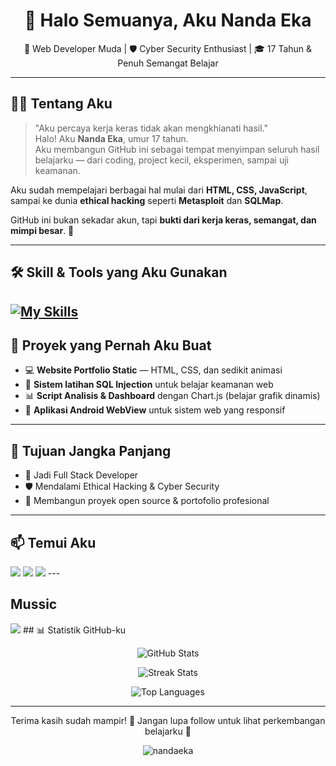 <h1 align="center">👋 Halo Semuanya, Aku Nanda Eka</h1>

<p align="center">
  🚀 Web Developer Muda | 🛡️ Cyber Security Enthusiast | 🎓 17 Tahun & Penuh Semangat Belajar
</p>

---

## 🧑‍💻 Tentang Aku

> "Aku percaya kerja keras tidak akan mengkhianati hasil."  
Halo! Aku **Nanda Eka**, umur 17 tahun.  
Aku membangun GitHub ini sebagai tempat menyimpan seluruh hasil belajarku — dari coding, project kecil, eksperimen, sampai uji keamanan.

Aku sudah mempelajari berbagai hal mulai dari **HTML, CSS, JavaScript**, sampai ke dunia **ethical hacking** seperti **Metasploit** dan **SQLMap**.

GitHub ini bukan sekadar akun, tapi **bukti dari kerja keras, semangat, dan mimpi besar**. 🚀

---

## 🛠️ Skill & Tools yang Aku Gunakan
 
[![My Skills](https://skillicons.dev/icons?i=js,html,css,kali)](https://skillicons.dev)
---

## 📌 Proyek yang Pernah Aku Buat

- 💻 **Website Portfolio Static** — HTML, CSS, dan sedikit animasi
- 🧠 **Sistem latihan SQL Injection** untuk belajar keamanan web
- 📊 **Script Analisis & Dashboard** dengan Chart.js (belajar grafik dinamis)
- 📱 **Aplikasi Android WebView** untuk sistem web yang responsif

---

## 🎯 Tujuan Jangka Panjang

- 💼 Jadi Full Stack Developer
- 🛡️ Mendalami Ethical Hacking & Cyber Security
- 📂 Membangun proyek open source & portofolio profesional

---

## 📫 Temui Aku 

<img src="https://img.shields.io/badge/WhatsApp-25D366?style=for-the-badge&logo=WhatsApp&logoColor=white(https://wa.me/qr/PF3OCV44WPWYD1)" />

<img src="https://img.shields.io/badge/TikTok-000000?style=for-the-badge&logo=tiktok&logoColor=white()" />



<img src="https://img.shields.io/badge/Instagram-E4405F?style=for-the-badge&logo=instagram&logoColor=white()" />
---


## Mussic
<img src="https://img.shields.io/badge/Spotify-1ED760?&style=for-the-badge&logo=spotify&logoColor=white" />
## 📊 Statistik GitHub-ku

<p align="center">
  <img src="https://github-readme-stats.vercel.app/api?username=nandaeka&show_icons=true&theme=tokyonight&count_private=true" alt="GitHub Stats" />
</p>

<p align="center">
  <img src="https://github-readme-streak-stats.herokuapp.com/?user=nandaeka&theme=tokyonight" alt="Streak Stats" />
</p>

<p align="center">
  <img src="https://github-readme-stats.vercel.app/api/top-langs/?username=nandaeka&layout=compact&theme=tokyonight" alt="Top Languages" />
</p>

---

<p align="center">
  Terima kasih sudah mampir! 🌟 Jangan lupa follow untuk lihat perkembangan belajarku 💪
</p>

<p align="center">
  <img src="https://komarev.com/ghpvc/?username=nandaeka&label=Profile+Views" alt="nandaeka" />
</p>